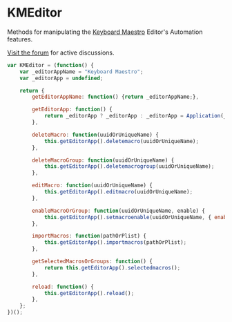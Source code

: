 # KMEditor
Methods for manipulating the [Keyboard Maestro](https://www.keyboardmaestro.com/main/) Editor's Automation features.

[Visit the forum](https://forum.keyboardmaestro.com/) for active discussions.

```js
var KMEditor = (function() {
	var _editorAppName = "Keyboard Maestro";
	var _editorApp = undefined;

	return {
		getEditorAppName: function() {return _editorAppName;},

		getEditorApp: function() {
			return _editorApp ? _editorApp : _editorApp = Application(_editorAppName);
		},

		deleteMacro: function(uuidOrUniqueName) {
			this.getEditorApp().deletemacro(uuidOrUniqueName);
		},

		deleteMacroGroup: function(uuidOrUniqueName) {
			this.getEditorApp().deletemacrogroup(uuidOrUniqueName);
		},

		editMacro: function(uuidOrUniqueName) {
			this.getEditorApp().editmacro(uuidOrUniqueName);
		},

		enableMacroOrGroup: function(uuidOrUniqueName, enable) {
			this.getEditorApp().setmacroenable(uuidOrUniqueName, { enable: enable });
		},

		importMacros: function(pathOrPlist) {
			this.getEditorApp().importmacros(pathOrPlist);
		},

		getSelectedMacrosOrGroups: function() {
			return this.getEditorApp().selectedmacros();
		},

		reload: function() {
			this.getEditorApp().reload();
		},
	};
})();
```